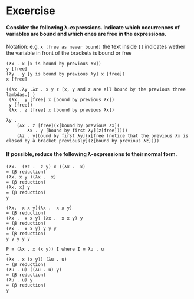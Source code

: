 # Excercise
####   Consider the following λ-expressions. Indicate which occurrences of variables are bound and which ones are free in the expressions.
Notation: e.g. `x [free as never bound]` the text inside `[]` indicates wether the variable in front of the brackets is bound or free
```
(λx . x [x is bound by previous λx]) 
y [free] 
(λy . y [y is bound by previous λy] x [free])
x [free]
```

```
((λx .λy .λz . x y z [x, y and z are all bound by the previous three lambdas.] )
 (λx.  y [free] x [bound by previous λx]) 
 y [free]) 
 (λx . z [free] x [bound by previous λx])
```

```
λy . 
    (λx . z [free](x[bound by previous λx](
        λx . y [bound by first λy](z[free])))) 
    (λz . y[bound by first λy](x[free (notice that the previous λx is closed by a bracket previously](z[bound by previous λz])))
```

#### If possible, reduce the following λ-expressions to their normal form.
```
(λx.  (λz .  z y) x )(λx .  x)
= (β reduction)
(λx. x y )(λx .  x)
= (β reduction)
(λx. x) y
= (β reduction)
y
```

```
(λx.  x x y)(λx .  x x y)
= (β reduction)
(λx .  x x y) (λx .  x x y) y
= (β reduction)
(λx .  x x y) y y y
= (β reduction)
y y y y y
```

```
P ≡ (λx . x (x y)) I where I ≡ λu . u
=
(λx . x (x y)) (λu . u)
= (β reduction)
(λu . u) ((λu . u) y)
= (β reduction)
(λu . u) y
= (β reduction)
y
```